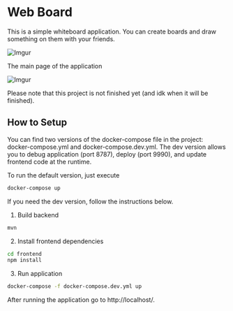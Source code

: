 # Web Board
This is a simple whiteboard application.
You can create boards and draw something on them with your friends.

![Imgur](https://i.imgur.com/Tp7lbS4.gif)

The main page of the application

![Imgur](https://i.imgur.com/xVpwulC.png)

Please note that this project is not finished yet (and idk when it will be finished).

## How to Setup
You can find two versions of the docker-compose file in the project: docker-compose.yml and docker-compose.dev.yml.
The dev version allows you to debug application (port 8787), deploy (port 9990), and update frontend code at the runtime.

To run the default version, just execute
```bash
docker-compose up
```

If you need the dev version, follow the instructions below.
1. Build backend
```bash
mvn
```
2. Install frontend dependencies
```bash
cd frontend
npm install 
```
3. Run application
```bash
docker-compose -f docker-compose.dev.yml up 
```

After running the application go to http://localhost/.
